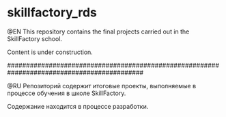 # skillfactory_rds
@EN
This repository contains the final projects carried out in the SkillFactory school.

Content is under construction.

############################################################################################

@RU
Репозиторий содержит итоговые проекты, выполняемые в процессе обучения в школе SkillFactory.

Содержание находится в процессе разработки.
